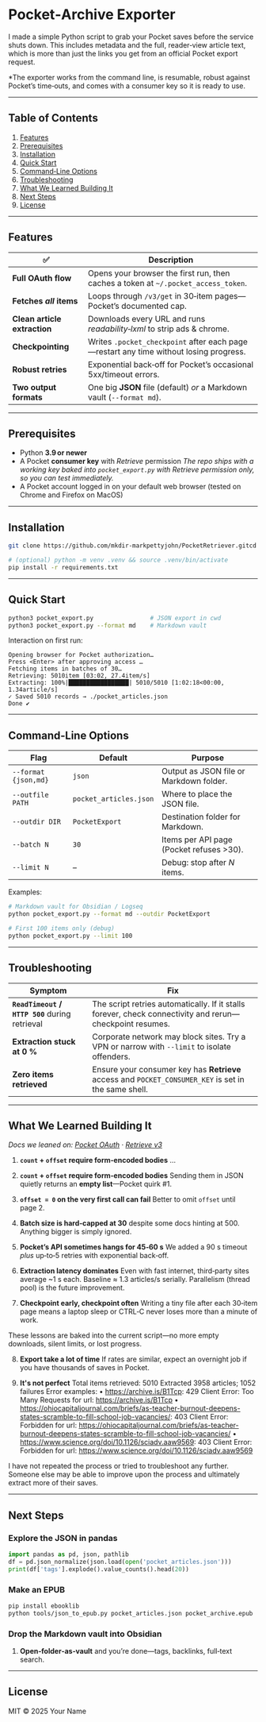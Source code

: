 # Pocket‑Archive Exporter

I made a simple Python script to grab your Pocket saves before the service shuts down. This includes metadata and the full, reader‑view article text, which is more than just the links you get from an official Pocket export request.

*The exporter works from the command line, is resumable, robust against Pocket’s time‑outs, and comes with a consumer key so it is ready to use.

---

## Table of Contents

1. [Features](#features)
2. [Prerequisites](#prerequisites)
3. [Installation](#installation)
4. [Quick Start](#quick-start)
5. [Command‑Line Options](#command-line-options)
6. [Troubleshooting](#troubleshooting)
7. [What We Learned Building It](#what-we-learned-building-it)
8. [Next Steps](#next-steps)
9. [License](#license)

---

## Features

|  ✅                           | Description                                                                           |
| ---------------------------- | ------------------------------------------------------------------------------------- |
| **Full OAuth flow**          | Opens your browser the first run, then caches a token at `~/.pocket_access_token`.    |
| **Fetches *all* items**      | Loops through `/v3/get` in 30‑item pages—Pocket’s documented cap.                     |
| **Clean article extraction** | Downloads every URL and runs *readability‑lxml* to strip ads & chrome.                |
| **Checkpointing**            | Writes `.pocket_checkpoint` after each page—restart any time without losing progress. |
| **Robust retries**           | Exponential back‑off for Pocket’s occasional 5xx/timeout errors.                      |
| **Two output formats**       | One big **JSON** file (default) *or* a Markdown vault (`--format md`).                |

---

## Prerequisites

* Python **3.9 or newer**
* A Pocket **consumer key** with *Retrieve* permission
  *The repo ships with a working key baked into `pocket_export.py` with *Retrieve* permission only, so you can test immediately.*
* A Pocket account logged in on your default web browser (tested on Chrome and Firefox on MacOS)

---

## Installation

```bash
git clone https://github.com/mkdir-markpettyjohn/PocketRetriever.gitcd pocket‑archive‑exporter

# (optional) python -m venv .venv && source .venv/bin/activate
pip install -r requirements.txt
```

---

## Quick Start

```bash
python3 pocket_export.py                # JSON export in cwd
python3 pocket_export.py --format md    # Markdown vault
```

Interaction on first run:

```
Opening browser for Pocket authorization…
Press <Enter> after approving access …
Fetching items in batches of 30…
Retrieving: 5010item [03:02, 27.4item/s]
Extracting: 100%|█████████████████| 5010/5010 [1:02:18<00:00,  1.34article/s]
✓ Saved 5010 records → ./pocket_articles.json
Done ✔︎
```

---

## Command‑Line Options

| Flag                 | Default                | Purpose                                  |
| -------------------- | ---------------------- | ---------------------------------------- |
| `--format {json,md}` | `json`                 | Output as JSON file or Markdown folder.  |
| `--outfile PATH`     | `pocket_articles.json` | Where to place the JSON file.            |
| `--outdir DIR`       | `PocketExport`         | Destination folder for Markdown.         |
| `--batch N`          | `30`                   | Items per API page (Pocket refuses >30). |
| `--limit N`          | –                      | Debug: stop after *N* items.             |

Examples:

```bash
# Markdown vault for Obsidian / Logseq
python pocket_export.py --format md --outdir PocketExport

# First 100 items only (debug)
python pocket_export.py --limit 100
```

---

## Troubleshooting

| Symptom                                         | Fix                                                                                                      |
| ----------------------------------------------- | -------------------------------------------------------------------------------------------------------- |
| **`ReadTimeout` / `HTTP 500`** during retrieval | The script retries automatically. If it stalls forever, check connectivity and rerun—checkpoint resumes. |
| **Extraction stuck at 0 %**                     | Corporate network may block sites. Try a VPN or narrow with `--limit` to isolate offenders.              |
| **Zero items retrieved**                        | Ensure your consumer key has **Retrieve** access and `POCKET_CONSUMER_KEY` is set in the same shell.     |

---

## What We Learned Building It

*Docs we leaned on: [Pocket OAuth](https://getpocket.com/developer/docs/authentication) · [Retrieve v3](https://getpocket.com/developer/docs/v3/retrieve)*

1. **`count` + `offset` require form‑encoded bodies** …

2. **`count` + `offset` require form‑encoded bodies**
   Sending them in JSON quietly returns an **empty list**—Pocket quirk #1.

3. **`offset = 0` on the very first call can fail**
   Better to omit `offset` until page 2.

4. **Batch size is hard‑capped at 30** despite some docs hinting at 500. Anything bigger is simply ignored.

5. **Pocket’s API sometimes hangs for 45‑60 s**
   We added a 90 s timeout *plus* up‑to‑5 retries with exponential back‑off.

6. **Extraction latency dominates**
   Even with fast internet, third‑party sites average \~1 s each. Baseline ≈ 1.3 articles/s serially. Parallelism (thread pool) is the future improvement.

7. **Checkpoint early, checkpoint often**
   Writing a tiny file after each 30‑item page means a laptop sleep or CTRL‑C never loses more than a minute of work.

These lessons are baked into the current script—no more empty downloads, silent limits, or lost progress.

8. **Export take a lot of time**
  If rates are similar, expect an overnight job if you have thousands of saves in Pocket.

9. **It's not perfect**
   Total items retrieved: 5010
   Extracted 3958 articles; 1052 failures
   Error examples:
  • https://archive.is/B1Tcp: 429 Client Error: Too Many Requests for url: https://archive.is/B1Tcp
  • https://ohiocapitaljournal.com/briefs/as-teacher-burnout-deepens-states-scramble-to-fill-school-job-vacancies/: 403 Client Error: Forbidden for url: https://ohiocapitaljournal.com/briefs/as-teacher-burnout-deepens-states-scramble-to-fill-school-job-vacancies/
  • https://www.science.org/doi/10.1126/sciadv.aaw9569: 403 Client Error: Forbidden for url: https://www.science.org/doi/10.1126/sciadv.aaw9569

I have not repeated the process or tried to troubleshoot any further. Someone else may be able to improve upon the process and ultimately extract more of their saves.

---

## Next Steps

### Explore the JSON in pandas

```python
import pandas as pd, json, pathlib
df = pd.json_normalize(json.load(open('pocket_articles.json')))
print(df['tags'].explode().value_counts().head(20))
```

### Make an EPUB

```bash
pip install ebooklib
python tools/json_to_epub.py pocket_articles.json pocket_archive.epub
```

### Drop the Markdown vault into Obsidian

1. **Open‑folder‑as‑vault** and you’re done—tags, backlinks, full‑text search.

---

## License

MIT © 2025 Your Name

